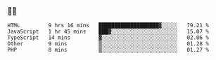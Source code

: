 ### 👨‍💻

<!--START_SECTION:waka-->
```text
HTML         9 hrs 16 mins   ███████████████████▓░░░░░   79.21 % 
JavaScript   1 hr 45 mins    ███▓░░░░░░░░░░░░░░░░░░░░░   15.07 % 
TypeScript   14 mins         ▓░░░░░░░░░░░░░░░░░░░░░░░░   02.06 % 
Other        9 mins          ▒░░░░░░░░░░░░░░░░░░░░░░░░   01.28 % 
PHP          8 mins          ▒░░░░░░░░░░░░░░░░░░░░░░░░   01.27 % 
```
<!--END_SECTION:waka-->
